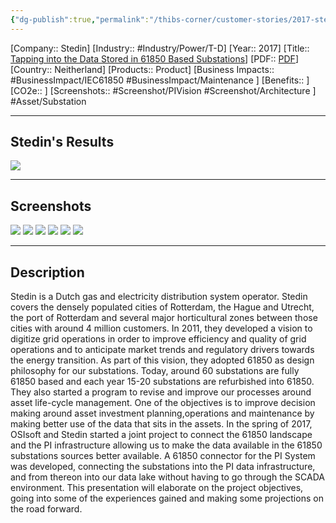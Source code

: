 ```yaml
---
{"dg-publish":true,"permalink":"/thibs-corner/customer-stories/2017-stedin-tapping-into-the-data-stored-in-61850-based-substations/"}
---
```


[Company:: Stedin]
[Industry:: #Industry/Power/T-D]
[Year:: 2017]
[Title:: [Tapping into the Data Stored in 61850 Based Substations](https://resources.osisoft.com/presentations/pi-connector-for-iec-61850--tapping-into-the-data-stored-in-61850-based-substations/)]
[PDF:: [PDF](https://cdn.osisoft.com/osi/presentations/2017-uc-emea-london/UC17EU-D2TD06-Stedin-vanderMolen-PIConnectorIEC61850.pdf)]
[Country:: Neitherland]
[Products:: Product]
[Business Impacts:: #BusinessImpact/IEC61850 #BusinessImpact/Maintenance ]
[Benefits:: ]
[CO2e:: ]
[Screenshots:: #Screenshot/PIVision #Screenshot/Architecture ]
#Asset/Substation

---
## Stedin's Results
![](https://i.imgur.com/welC3mO.png)

---
## Screenshots
![](https://i.imgur.com/bzj16p2.png)
![](https://i.imgur.com/693vthm.png)
![](https://i.imgur.com/KlC9M4A.png)
![](https://i.imgur.com/QRQmnGT.png)
![](https://i.imgur.com/LhvQrRh.png)
![](https://i.imgur.com/ngnyrRW.png)


---
## Description
Stedin is a Dutch gas and electricity distribution system operator. Stedin covers the densely populated cities of Rotterdam, the Hague and Utrecht, the port of Rotterdam and several major horticultural zones between those cities with around 4 million customers. In 2011, they developed a vision to digitize grid operations in order to improve efficiency and quality of grid operations and to anticipate market trends and regulatory drivers towards the energy transition. As part of this vision, they adopted 61850 as design philosophy for our substations. Today, around 60 substations are fully 61850 based and each year 15-20 substations are refurbished into 61850. They also started a program to revise and improve our processes around asset life-cycle management. One of the objectives is to improve decision making around asset investment planning,operations and maintenance by making better use of the data that sits in the assets. In the spring of 2017, OSIsoft and Stedin started a joint project to connect the 61850 landscape and the PI infrastructure allowing us to make the data available in the 61850 substations sources better available. A 61850 connector for the PI System was developed, connecting the substations into the PI data infrastructure, and from thereon into our data lake without having to go through the SCADA environment. This presentation will elaborate on the project objectives, going into some of the experiences gained and making some projections on the road forward.